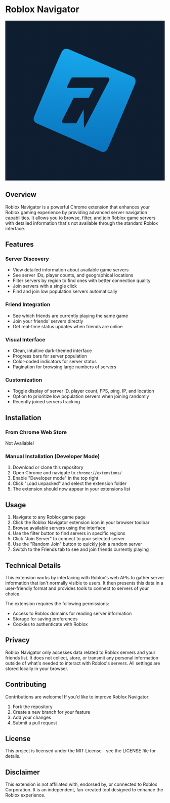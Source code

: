 # Roblox Navigator

![Roblox Navigator Logo](Images/icon128.png)

## Overview

Roblox Navigator is a powerful Chrome extension that enhances your Roblox gaming experience by providing advanced server navigation capabilities. It allows you to browse, filter, and join Roblox game servers with detailed information that's not available through the standard Roblox interface.

## Features

### Server Discovery
- View detailed information about available game servers
- See server IDs, player counts, and geographical locations
- Filter servers by region to find ones with better connection quality
- Join servers with a single click
- Find and join low population servers automatically

### Friend Integration
- See which friends are currently playing the same game
- Join your friends' servers directly
- Get real-time status updates when friends are online

### Visual Interface
- Clean, intuitive dark-themed interface
- Progress bars for server population
- Color-coded indicators for server status
- Pagination for browsing large numbers of servers

### Customization
- Toggle display of server ID, player count, FPS, ping, IP, and location
- Option to prioritize low population servers when joining randomly
- Recently joined servers tracking

## Installation

### From Chrome Web Store
Not Avaliable!

### Manual Installation (Developer Mode)
1. Download or clone this repository
2. Open Chrome and navigate to `chrome://extensions/`
3. Enable "Developer mode" in the top right
4. Click "Load unpacked" and select the extension folder
5. The extension should now appear in your extensions list

## Usage

1. Navigate to any Roblox game page
2. Click the Roblox Navigator extension icon in your browser toolbar
3. Browse available servers using the interface
4. Use the filter button to find servers in specific regions
5. Click "Join Server" to connect to your selected server
6. Use the "Random Join" button to quickly join a random server
7. Switch to the Friends tab to see and join friends currently playing

## Technical Details

This extension works by interfacing with Roblox's web APIs to gather server information that isn't normally visible to users. It then presents this data in a user-friendly format and provides tools to connect to servers of your choice.

The extension requires the following permissions:
- Access to Roblox domains for reading server information
- Storage for saving preferences
- Cookies to authenticate with Roblox

## Privacy

Roblox Navigator only accesses data related to Roblox servers and your friends list. It does not collect, store, or transmit any personal information outside of what's needed to interact with Roblox's servers. All settings are stored locally in your browser.

## Contributing

Contributions are welcome! If you'd like to improve Roblox Navigator:

1. Fork the repository
2. Create a new branch for your feature
3. Add your changes
4. Submit a pull request

## License

This project is licensed under the MIT License - see the LICENSE file for details.

## Disclaimer

This extension is not affiliated with, endorsed by, or connected to Roblox Corporation. It is an independent, fan-created tool designed to enhance the Roblox experience.
